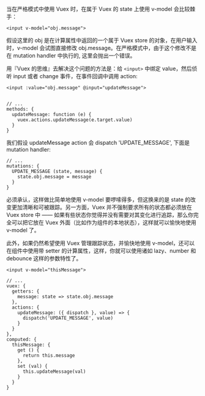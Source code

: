 当在严格模式中使用 Vuex 时，在属于 Vuex 的 state 上使用 v-model 会比较棘手：

    <input v-model="obj.message">

假设这里的 obj 是在计算属性中返回的一个属于 Vuex store 的对象，在用户输入时，v-model 会试图直接修改 obj.message。在严格模式中，由于这个修改不是在 mutation handler 中执行的, 这里会抛出一个错误。

用『Vuex 的思维』去解决这个问题的方法是：给 `<input>` 中绑定 value，然后侦听 input 或者 change 事件，在事件回调中调用 action:

    <input :value="obj.message" @input="updateMessage">


    // ...
    methods: {
      updateMessage: function (e) {
        vuex.actions.updateMessage(e.target.value)
      }
    }

我们假设 updateMessage action 会 dispatch 'UPDATE_MESSAGE', 下面是 mutation handler:

    // ...
    mutations: {
      UPDATE_MESSAGE (state, message) {
        state.obj.message = message
      }
    }

必须承认，这样做比简单地使用 v-model 要啰嗦得多，但这换来的是 state 的改变更加清晰和可被跟踪。另一方面，Vuex 并不强制要求所有的状态都必须放在 Vuex store 中 —— 如果有些状态你觉得并没有需要对其变化进行追踪，那么你完全可以把它放在 Vuex 外面（比如作为组件的本地状态），这样就可以愉快地使用 v-model 了。

此外，如果仍然希望使用 Vuex 管理跟踪状态，并愉快地使用 v-model，还可以在组件中使用带 setter 的计算属性，这样，你就可以使用诸如 lazy、number 和 debounce 这样的参数特性了。

    <input v-model="thisMessage">

    // ...
    vuex: {
      getters: {
        message: state => state.obj.message
      },
      actions: {
        updateMessage: ({ dispatch }, value) => {
          dispatch('UPDATE_MESSAGE', value)
        }
      }
    },
    computed: {
      thisMessage: {
        get () {
          return this.message
        },
        set (val) {
          this.updateMessage(val)
        }
      }
    }
